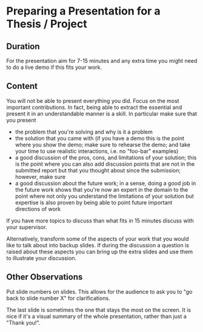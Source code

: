 # Preparing a Presentation for a Thesis / Project

## Duration
For the presentation aim for 7-15 minutes and any extra time you might need to do a live demo if this fits your work.

## Content
You will not be able to present everything you did. Focus on the most important contributions. In fact, being able to extract the essential and present it in an understandable manner is a skill. In particular make sure that you present
- the problem that you're solving and why is it a problem
- the solution that you came with (if you have a demo this is the point where you show the demo; make sure to rehearse the demo; and take your time to use realistic interactions, i.e. no "foo-bar" examples)
- a good discussion of the pros, cons, and limitations of your solution; this is the point where you can also add discussion points that are not in the submitted report but that you thought about since the submission; however, make sure 
- a good discussion about the future work; in a sense, doing a good job in the future work shows that you're now an expert in the domain to the point where not only you understand the limitations of your solution but expertise is also proven by being able to point future important directions of work 


If you have more topics to discuss than what fits in 15 minutes discuss with your supervisor. 

Alternatively, transform some of the aspects of your work that you would like to talk about into backup slides. If during the discussion a question is raised about these aspects you can bring up the extra slides and use them to illustrate your discussion. 

## Other Observations

Put slide numbers on slides. This allows for the audience to ask you to "go back to slide number X" for clarifications. 

The last slide is sometimes the one that stays the most on the screen. It is nice if it's a visual summary of the whole presentation, rather than just a "Thank you!". 

